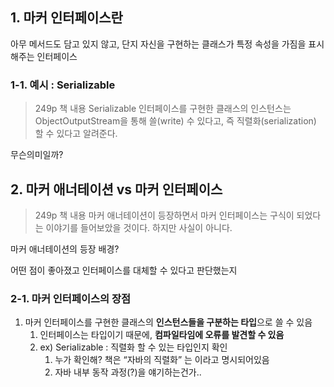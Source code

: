 ## 1. 마커 인터페이스란

아무 메서드도 담고 있지 않고, 단지 자신을 구현하는 클래스가 특정 속성을 가짐을 표시해주는 인터페이스

### 1-1. 예시 : Serializable

> 249p 책 내용
Serializable 인터페이스를 구현한 클래스의 인스턴스는 ObjectOutputStream을 통해 쓸(write) 수 있다고, 즉 직렬화(serialization) 할 수 있다고 알려준다.
>

무슨의미일까?

## 2. 마커 애너테이션 vs 마커 인터페이스

> 249p 책 내용
마커 애너테이션이 등장하면서 마커 인터페이스는 구식이 되었다는 이야기를 들어보았을 것이다. 하지만 사실이 아니다.
>

마커 애너테이션의 등장 배경?

어떤 점이 좋아졌고 인터페이스를 대체할 수 있다고 판단했는지

### 2-1. 마커 인터페이스의 장점

1. 마커 인터페이스를 구현한 클래스의 **인스턴스들을 구분하는 타입**으로 쓸 수 있음
    1. 인터페이스는 타입이기 때문에, **컴파일타임에 오류를 발견할 수 있음**
    2. ex) Serializable : 직렬화 할 수 있는 타입인지 확인
        1. 누가 확인해? 책은 “자바의 직렬화” 는 이라고 명시되어있음
        2. 자바 내부 동작 과정(?)을 얘기하는건가..